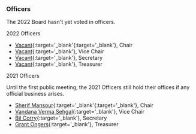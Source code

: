 
### Officers

The 2022 Board hasn't yet voted in officers. 

2022 Officers

* [Vacant](mailto:tba.tba@owasp.org?subject=OWASP%20Global%20Board){:target='_blank'{:target='_blank'}, Chair
* [Vacant](mailto:tba.tba@owasp.org?subject=OWASP%20Global%20Board){:target='_blank'}, Vice Chair
* [Vacant](mailto:tba.tba@owasp.org?subject=OWASP%20Global%20Board){:target='_blank'}, Secretary
* [Vacant](mailto:tba.tba@owasp.org?subject=OWASP%20Global%20Board){:target='_blank'}, Treasurer

2021 Officers

Until the first public meeting, the 2021 Officers still hold their offices if any official business arises.

* [Sherif Mansour](mailto:sherif.mansour@owasp.org?subject=OWASP%20Global%20Board){:target='_blank'{:target='_blank'}, Chair
* [Vandana Verma Sehgal](mailto:Vandana.verma@owasp.org?subject=OWASP%20Global%20Board){:target='_blank'}, Vice Chair
* [Bil Corry](mailto:bil.corry@owasp.org?subject=OWASP%20Global%20Board){:target='_blank'}, Secretary
* [Grant Ongers](mailto:grant.ongers@owasp.org?subject=OWASP%20Global%20Board){:target='_blank'}, Treasurer
